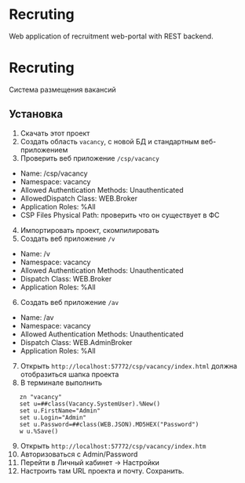 Recruting
=========

Web application of recruitment web-portal with REST backend.




Recruting
=========

Система размещения вакансий

## Установка
1. Скачать этот проект
2. Создать область ```vacancy```, с новой БД и стандартным веб-приложением
3. Проверить веб приложение ```/csp/vacancy```
  - Name: /csp/vacancy
  - Namespace: vacancy
  - Allowed Authentication Methods: Unauthenticated
  - AllowedDispatch Class: WEB.Broker
  - Application Roles: %All
  - CSP Files Physical Path: проверить что он существует в ФС
4. Импортировать проект, скомпилировать
5. Создать веб приложение ```/v```
  - Name: /v
  - Namespace: vacancy
  - Allowed Authentication Methods: Unauthenticated
  - Dispatch Class: WEB.Broker
  - Application Roles: %All
6. Создать веб приложение ```/av```
  - Name: /av
  - Namespace: vacancy
  - Allowed Authentication Methods: Unauthenticated
  - Dispatch Class: WEB.AdminBroker
  - Application Roles: %All
7. Открыть ```http://localhost:57772/csp/vacancy/index.html``` должна
отобразиться шапка проекта
8. В терминале выполнить 

  ```
     zn "vacancy"
     set u=##class(Vacancy.SystemUser).%New()
     set u.FirstName="Admin"
     set u.Login="Admin"
     set u.Password=##class(WEB.JSON).MD5HEX("Password")
     w u.%Save()
  ```
9. Открыть ```http://localhost:57772/csp/vacancy/index.htm```
10. Авторизоваться с Admin/Password
11. Перейти в Личный кабинет ->  Настройки
12. Настроить там URL проекта и почту. Сохранить.
